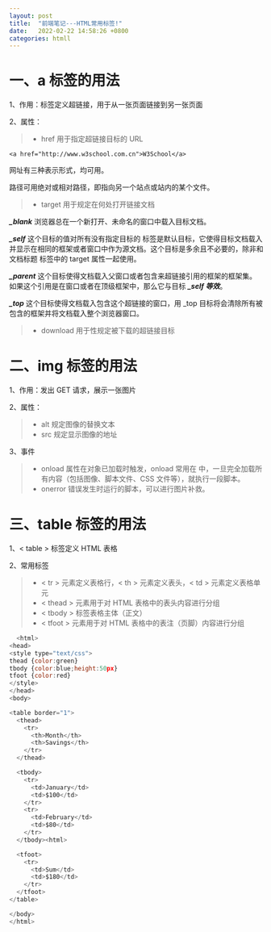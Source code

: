 ```yaml
---
layout: post
title:  "前端笔记---HTML常用标签!"
date:   2022-02-22 14:58:26 +0800
categories: htmll
---
```

# 一、a 标签的用法
1、作用：标签定义超链接，用于从一张页面链接到另一张页面

2、属性：
> * href 用于指定超链接目标的 URL
```
<a href="http://www.w3school.com.cn">W3School</a>
```
网址有三种表示形式，均可用。

路径可用绝对或相对路径，即指向另一个站点或站内的某个文件。

> * target 用于规定在何处打开链接文档

***_blank*** 浏览器总在一个新打开、未命名的窗口中载入目标文档。

***_self*** 这个目标的值对所有没有指定目标的 <a> 标签是默认目标，它使得目标文档载入并显示在相同的框架或者窗口中作为源文档。这个目标是多余且不必要的，除非和文档标题 <base> 标签中的 target 属性一起使用。

***_parent*** 这个目标使得文档载入父窗口或者包含来超链接引用的框架的框架集。如果这个引用是在窗口或者在顶级框架中，那么它与目标 ***_self 等效***。

***_top*** 这个目标使得文档载入包含这个超链接的窗口，用 _top 目标将会清除所有被包含的框架并将文档载入整个浏览器窗口。
  
> * download 用于性规定被下载的超链接目标

# 二、img 标签的用法
1、作用：发出 GET 请求，展示一张图片
  
2、属性：
> * alt 规定图像的替换文本
> * src 规定显示图像的地址

3、事件
> * onload 属性在对象已加载时触发，onload 常用在 <body> 中，一旦完全加载所有内容（包括图像、脚本文件、CSS 文件等），就执行一段脚本。
> * onerror 错误发生时运行的脚本，可以进行图片补救。
  
# 三、table 标签的用法
  
1、< table > 标签定义 HTML 表格
  
2、常用标签
> * < tr > 元素定义表格行，< th > 元素定义表头，< td > 元素定义表格单元
> * < thead > 元素用于对 HTML 表格中的表头内容进行分组
> * < tbody > 标签表格主体（正文）
> * < tfoot > 元素用于对 HTML 表格中的表注（页脚）内容进行分组
  
```javascript
  <html>
<head>
<style type="text/css">
thead {color:green}
tbody {color:blue;height:50px}
tfoot {color:red}
</style>
</head>
<body>

<table border="1">
  <thead>
    <tr>
      <th>Month</th>
      <th>Savings</th>
    </tr>
  </thead>

  <tbody>
    <tr>
      <td>January</td>
      <td>$100</td>
    </tr>
    <tr>
      <td>February</td>
      <td>$80</td>
    </tr>
  </tbody><html>

  <tfoot>
    <tr>
      <td>Sum</td>
      <td>$180</td>
    </tr>
  </tfoot>
</table>

</body>
</html>
```
    
    
